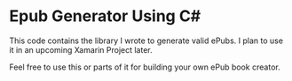 # Epub Generator Using C#

This code contains the library I wrote to generate valid ePubs. I plan to use it in an upcoming Xamarin Project later.

Feel free to use this or parts of it for building your own ePub book creator.